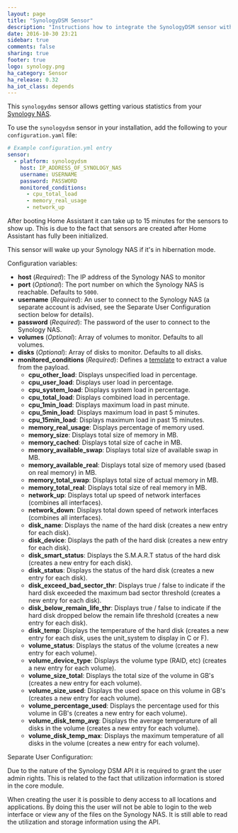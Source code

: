 ```yaml
---
layout: page
title: "SynologyDSM Sensor"
description: "Instructions how to integrate the SynologyDSM sensor within Home Assistant."
date: 2016-10-30 23:21
sidebar: true
comments: false
sharing: true
footer: true
logo: synology.png
ha_category: Sensor
ha_release: 0.32
ha_iot_class: depends
---
```



This `synologydms` sensor allows getting various statistics from your [Synology NAS](https://www.synology.com).

To use the `synologydsm` sensor in your installation, add the following to your `configuration.yaml` file:

```yaml
# Example configuration.yml entry
sensor:
  - platform: synologydsm
    host: IP_ADDRESS_OF_SYNOLOGY_NAS
    username: USERNAME
    password: PASSWORD
    monitored_conditions:
      - cpu_total_load
      - memory_real_usage
      - network_up
```

<p class='note'>
After booting Home Assistant it can take up to 15 minutes for the sensors to show up. This is due to the fact that sensors are created after Home Assistant has fully been initialized.
</p>

<p class='note warning'>
This sensor will wake up your Synology NAS if it's in hibernation mode.
</p>

Configuration variables:

- **host** (*Required*): The IP address of the Synology NAS to monitor
- **port** (*Optional*): The port number on which the Synology NAS is reachable. Defaults to `5000`.
- **username** (*Required*): An user to connect to the Synology NAS (a separate account is advised, see the Separate User Configuration section below for details).
- **password** (*Required*): The password of the user to connect to the Synology NAS.
- **volumes** (*Optional*): Array of volumes to monitor. Defaults to all volumes.
- **disks** (*Optional*): Array of disks to monitor. Defaults to all disks.
- **monitored_conditions** (*Required*): Defines a [template](/topics/templating/) to extract a value from the payload.
  - **cpu_other_load**: Displays unspecified load in percentage.
  - **cpu_user_load**: Displays user load in percentage.
  - **cpu_system_load**: Displays system load in percentage.
  - **cpu_total_load**: Displays combined load in percentage.
  - **cpu_1min_load**: Displays maximum load in past minute.
  - **cpu_5min_load**: Displays maximum load in past 5 minutes.
  - **cpu_15min_load**: Displays maximum load in past 15 minutes.
  - **memory_real_usage**: Displays percentage of memory used.
  - **memory_size**: Displays total size of memory in MB.
  - **memory_cached**: Displays total size of cache in MB.
  - **memory_available_swap**: Displays total size of available swap in MB.
  - **memory_available_real**: Displays total size of memory used (based on real memory) in MB.
  - **memory_total_swap**: Displays total size of actual memory in MB.
  - **memory_total_real**: Displays total size of real memory in MB.
  - **network_up**: Displays total up speed of network interfaces (combines all interfaces).
  - **network_down**: Displays total down speed of network interfaces (combines all interfaces).
  - **disk_name**: Displays the name of the hard disk (creates a new entry for each disk).
  - **disk_device**: Displays the path of the hard disk (creates a new entry for each disk).
  - **disk_smart_status**: Displays the S.M.A.R.T status of the hard disk (creates a new entry for each disk).
  - **disk_status**: Displays the status of the hard disk (creates a new entry for each disk).
  - **disk_exceed_bad_sector_thr**: Displays true / false to indicate if the hard disk exceeded the maximum bad sector threshold (creates a new entry for each disk).
  - **disk_below_remain_life_thr**: Displays true / false to indicate if the hard disk dropped below the remain life threshold (creates a new entry for each disk).
  - **disk_temp**: Displays the temperature of the hard disk (creates a new entry for each disk, uses the unit_system to display in C or F).
  - **volume_status**: Displays the status of the volume (creates a new entry for each volume).
  - **volume_device_type**: Displays the volume type (RAID, etc) (creates a new entry for each volume).
  - **volume_size_total**: Displays the total size of the volume in GB's (creates a new entry for each volume).
  - **volume_size_used**: Displays the used space on this volume in GB's (creates a new entry for each volume).
  - **volume_percentage_used**: Displays the percentage used for this volume in GB's (creates a new entry for each volume).
  - **volume_disk_temp_avg**: Displays the average temperature of all disks in the volume (creates a new entry for each volume).
  - **volume_disk_temp_max**: Displays the maximum temperature of all disks in the volume (creates a new entry for each volume).

Separate User Configuration:

Due to the nature of the Synology DSM API it is required to grant the user admin rights. This is related to the fact that utilization information is stored in the core module.

When creating the user it is possible to deny access to all locations and applications. By doing this the user will not be able to login to the web interface or view any of the files on the Synology NAS. It is still able to read the utilization and storage information using the API.
